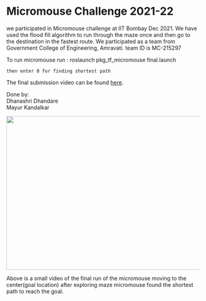 # Micromouse Challenge 2021-22

we participated in Micromouse challenge at IIT Bombay Dec 2021. 
We have used the flood fill algorithm to run through the maze once and then go to the destination in the fastest route.
We participated as a team from Government College of Engineering, Amravati.
team ID is MC-215297


To run micromouse run :
    roslaunch pkg_tf_micromouse final.launch

    then enter 0 for finding shortest path


The final submission video can be found [here](https://youtu.be/zqfHYXRSl9c).

Done by:<br>
Dhanashri Dhandare<br>
Mayur Kandalkar<br>


<img src="pkg_tf_micromouse/media/micromouse_final_fastrun03_230122.gif" width="700" height="400" />

Above is a small video of the final run of the micromouse moving to the center(goal location)
after exploring maze micromouse found the shortest path to reach the goal.

